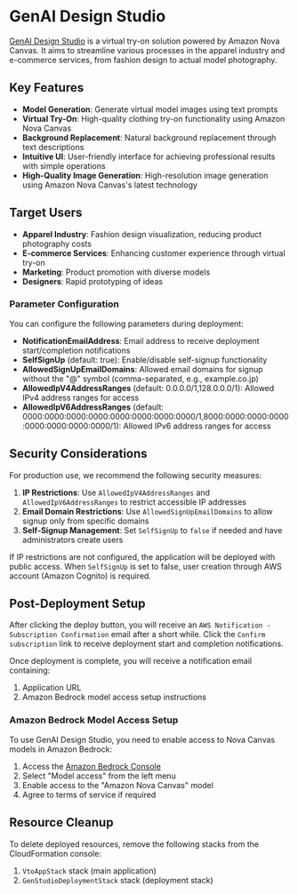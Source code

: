 # GenAI Design Studio

[GenAI Design Studio](https://github.com/aws-samples/sample-genai-design-studio) is a virtual try-on solution powered by Amazon Nova Canvas. It aims to streamline various processes in the apparel industry and e-commerce services, from fashion design to actual model photography.

## Key Features

- **Model Generation**: Generate virtual model images using text prompts
- **Virtual Try-On**: High-quality clothing try-on functionality using Amazon Nova Canvas
- **Background Replacement**: Natural background replacement through text descriptions
- **Intuitive UI**: User-friendly interface for achieving professional results with simple operations
- **High-Quality Image Generation**: High-resolution image generation using Amazon Nova Canvas's latest technology

## Target Users

- **Apparel Industry**: Fashion design visualization, reducing product photography costs
- **E-commerce Services**: Enhancing customer experience through virtual try-on
- **Marketing**: Product promotion with diverse models
- **Designers**: Rapid prototyping of ideas

### Parameter Configuration

You can configure the following parameters during deployment:

* **NotificationEmailAddress**: Email address to receive deployment start/completion notifications
* **SelfSignUp** (default: true): Enable/disable self-signup functionality
* **AllowedSignUpEmailDomains**: Allowed email domains for signup without the "@" symbol (comma-separated, e.g., example.co.jp)
* **AllowedIpV4AddressRanges** (default: 0.0.0.0/1,128.0.0.0/1): Allowed IPv4 address ranges for access
* **AllowedIpV6AddressRanges** (default: 0000:0000:0000:0000:0000:0000:0000:0000/1,8000:0000:0000:0000:0000:0000:0000:0000/1): Allowed IPv6 address ranges for access

## Security Considerations

For production use, we recommend the following security measures:

1. **IP Restrictions**: Use `AllowedIpV4AddressRanges` and `AllowedIpV6AddressRanges` to restrict accessible IP addresses
2. **Email Domain Restrictions**: Use `AllowedSignUpEmailDomains` to allow signup only from specific domains
3. **Self-Signup Management**: Set `SelfSignUp` to `false` if needed and have administrators create users

If IP restrictions are not configured, the application will be deployed with public access. When `SelfSignUp` is set to false, user creation through AWS account (Amazon Cognito) is required.

## Post-Deployment Setup

After clicking the deploy button, you will receive an `AWS Notification - Subscription Confirmation` email after a short while. Click the `Confirm subscription` link to receive deployment start and completion notifications.

Once deployment is complete, you will receive a notification email containing:

1. Application URL
2. Amazon Bedrock model access setup instructions

### Amazon Bedrock Model Access Setup

To use GenAI Design Studio, you need to enable access to Nova Canvas models in Amazon Bedrock:

1. Access the [Amazon Bedrock Console](https://console.aws.amazon.com/bedrock/)
2. Select "Model access" from the left menu
3. Enable access to the "Amazon Nova Canvas" model
4. Agree to terms of service if required

## Resource Cleanup

To delete deployed resources, remove the following stacks from the CloudFormation console:

1. `VtoAppStack` stack (main application)
2. `GenStudioDeploymentStack` stack (deployment stack)
